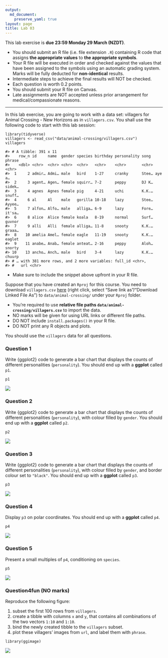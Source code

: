 ```yaml
---
output: 
  md_document:
    preserve_yaml: true
layout: page
title: Lab 03
---
```


This lab exercise is **due 23:59 Monday 29 March (NZDT)**.

-   You should submit an R file (i.e. file extension `.R`) containing R
    code that assigns **the appropriate values** to **the appropriate
    symbols**.
-   Your R file will be executed in order and checked against the values
    that have been assigned to the symbols using an automatic grading
    system. Marks will be fully deducted for **non-identical** results.
-   Intermediate steps to achieve the final results will NOT be checked.
-   Each question is worth 0.2 points.
-   You should submit your R file on Canvas.
-   Late assignments are NOT accepted unless prior arrangement for
    medical/compassionate reasons.

------------------------------------------------------------------------

In this lab exercise, you are going to work with a data set: villagers
for Animal Crossing - New Horizons as in `villagers.csv`. You shall use
the following code to start with this lab session:

    library(tidyverse)
    villagers <- read_csv("data/animal-crossing/villagers.csv")
    villagers

    #> # A tibble: 391 x 11
    #>    row_n id     name  gender species birthday personality song  phrase
    #>    <dbl> <chr>  <chr> <chr>  <chr>   <chr>    <chr>       <chr> <chr> 
    #>  1     2 admir… Admi… male   bird    1-27     cranky      Stee… aye a…
    #>  2     3 agent… Agen… female squirr… 7-2      peppy       DJ K… sidek…
    #>  3     4 agnes  Agnes female pig     4-21     uchi        K.K.… snuff…
    #>  4     6 al     Al    male   gorilla 10-18    lazy        Stee… Ayyee…
    #>  5     7 alfon… Alfo… male   alliga… 6-9      lazy        Fore… it'sa…
    #>  6     8 alice  Alice female koala   8-19     normal      Surf… guvnor
    #>  7     9 alli   Alli  female alliga… 11-8     snooty      K.K.… graaa…
    #>  8    10 amelia Amel… female eagle   11-19    snooty      K.K.… eaglet
    #>  9    11 anabe… Anab… female anteat… 2-16     peppy       Aloh… snorty
    #> 10    13 ancho… Anch… male   bird    3-4      lazy        K.K.… chuurp
    #> # … with 381 more rows, and 2 more variables: full_id <chr>,
    #> #   url <chr>

-   Make sure to include the snippet above upfront in your R file.

Suppose that you have created an `Rproj` for this course. You need to
download `villagers.csv`
[here](https://github.com/rfordatascience/tidytuesday/raw/master/data/2020/2020-05-05/villagers.csv)
(right click, select “Save link as”/“Download Linked File As”) to
`data/animal-crossing/` under your `Rproj` folder.

-   You’re required to use **relative file paths
    `data/animal-crossing/villagers.csv`** to import the data.
-   NO marks will be given for using URL links or different file paths.
-   DO NOT include `install.packages()` in your R file.
-   DO NOT print any R objects and plots.

You should use the `villagers` data for all questions.

### Question 1

Write {ggplot2} code to generate a bar chart that displays the counts of
different personalities (`personality`). You should end up with a
**ggplot** called `p1`.

    p1

![](/figures/lab03-q1-1.png)

### Question 2

Write {ggplot2} code to generate a bar chart that displays the counts of
different personalities (`personality`), with colour filled by `gender`.
You should end up with a **ggplot** called `p2`.

    p2

![](/figures/lab03-q2-1.png)

### Question 3

Write {ggplot2} code to generate a bar chart that displays the counts of
different personalities (`personality`), with colour filled by `gender`,
and border colour set to `"black"`. You should end up with a **ggplot**
called `p3`.

    p3

![](/figures/lab03-q3-1.png)

### Question 4

Display `p3` on polar coordinates. You should end up with a **ggplot**
called `p4`.

    p4

![](/figures/lab03-q4-1.png)

### Question 5

Present a small multiples of `p4`, conditioning on `species`.

    p5

![](/figures/lab03-q5-1.png)

### Question4fun (NO marks)

Reproduce the following figure:

1.  subset the first 100 rows from `villagers`.
2.  create a tibble with columns `x` and `y`, that contains all
    combinations of the two vectors `1:10` and `1:10`.
3.  bind the newly created tibble to the `villagers` subset.
4.  plot these villagers’ images from `url`, and label them with
    `phrase`.

<!-- -->

    library(ggimage)

![](/figures/lab03-extra-1.png)
